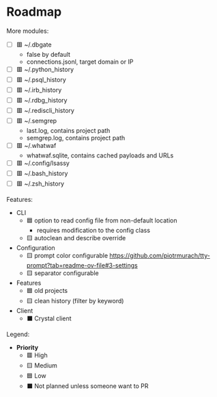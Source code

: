 # Roadmap

More modules:

- [ ] 🟥 ~/.dbgate
  - false by default
  - connections.jsonl, target domain or IP
- [ ] 🟥 ~/.python_history
- [ ] 🟥 ~/.psql_history
- [ ] 🟥 ~/.irb_history
- [ ] 🟥 ~/.rdbg_history
- [ ] 🟥 ~/.rediscli_history
- [ ] 🟥 ~/.semgrep
  - last.log, contains project path
  - semgrep.log, contains project path
- [ ] 🟥 ~/.whatwaf
  - whatwaf.sqlite, contains cached payloads and URLs
- [ ] 🟥 ~/.config/lsassy
- [ ] 🟥 ~/.bash_history
- [ ] 🟥 ~/.zsh_history

Features:

- CLI
  - 🟦 option to read config file from non-default location
    - requires modification to the config class
  - 🟨 autoclean and describe override
- Configuration
  - 🟨 prompt color configurable https://github.com/piotrmurach/tty-prompt?tab=readme-ov-file#3-settings
  - 🟨 separator configurable
- Features
  - 🟦 old projects
  - 🟨 clean history (filter by keyword)
- Client
  - ⬛ Crystal client

Legend:

- **Priority**
  - 🟥 High
  - 🟨 Medium
  - 🟦 Low
  - ⬛ Not planned unless someone want to PR
